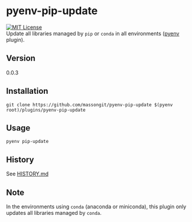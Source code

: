 # pyenv-pip-update
[![MIT License](http://img.shields.io/badge/license-MIT-blue.svg?style=flat)](LICENSE)  
Update all libraries managed by `pip` or `conda` in all environments ([pyenv](https://github.com/pyenv/pyenv) plugin).

## Version
0.0.3

## Installation
    git clone https://github.com/massongit/pyenv-pip-update $(pyenv root)/plugins/pyenv-pip-update

## Usage
    pyenv pip-update

## History
See [HISTORY.md](HISTORY.md)

## Note
In the environments using `conda` (anaconda or miniconda), this plugin only updates all libraries managed by `conda`.
